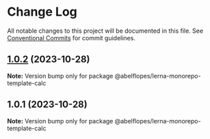 # Change Log

All notable changes to this project will be documented in this file.
See [Conventional Commits](https://conventionalcommits.org) for commit guidelines.

## [1.0.2](https://github.com/abelflopes/lerna-monorepo-template/compare/@abelflopes/lerna-monorepo-template-calc@1.0.1...@abelflopes/lerna-monorepo-template-calc@1.0.2) (2023-10-28)

**Note:** Version bump only for package @abelflopes/lerna-monorepo-template-calc





## 1.0.1 (2023-10-28)

**Note:** Version bump only for package @abelflopes/lerna-monorepo-template-calc
